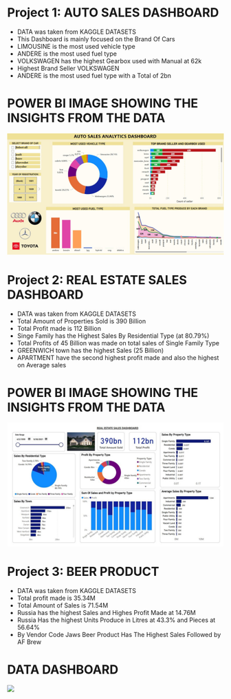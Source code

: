 # Project 1: AUTO SALES DASHBOARD

* DATA was taken from KAGGLE DATASETS
* This Dashboard is mainly focused on the Brand Of Cars
* LIMOUSINE is the most used vehicle type
* ANDERE is the most used fuel type
* VOLKSWAGEN has the highest Gearbox used with Manual at 62k
* Highest Brand Seller VOLKSWAGEN
* ANDERE is the most used fuel type with a Total of 2bn 

# POWER BI IMAGE SHOWING THE INSIGHTS FROM THE DATA
![](Images/AutoSales.jpg)

# Project 2: REAL ESTATE SALES DASHBOARD

* DATA was taken from KAGGLE DATASETS
* Total Amount of Properties Sold is 390 Billion
* Total Profit made is 112 Billion
* Singe Family has the Highest Sales By Residential Type (at 80.79%)
* Total Profits of 45 Billion was made on total sales of Single Family Type
* GREENWICH town has the highest Sales (25 Billion)
* APARTMENT have the second highest profit made and also the highest on Average sales

# POWER BI IMAGE SHOWING THE INSIGHTS FROM THE DATA
![](Images/RealEstate.JPG)

# Project 3: BEER PRODUCT 

* DATA was taken from KAGGLE DATASETS
* Total profit made is 35.34M
* Total Amount of Sales is 71.54M
* Russia has the highest Sales and Highes Profit Made at 14.76M
* Russia Has the highest Units Produce in Litres at 43.3% and Pieces at 56.64%
* By Vendor Code Jaws Beer Product Has The Highest Sales Followed by AF Brew

# DATA DASHBOARD
![](Images/Beer_Product_Analysis)

